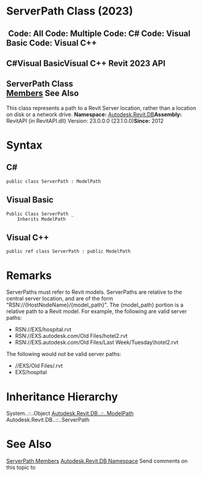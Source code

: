 # ServerPath Class (2023)

﻿
 Code: All Code: Multiple Code: C# Code: Visual Basic Code: Visual C++   
---  
C#Visual BasicVisual C++
Revit 2023 API  
---  
ServerPath Class  
[Members](7f5161f8-d12d-7caf-a903-cd30f99f6b52.md "ServerPath Members") See Also  
---  
This class represents a path to a Revit Server location, rather than a location on disk or a network drive. 
**Namespace:** [Autodesk.Revit.DB](87546ba7-461b-c646-cbb1-2cb8f5bff8b2.md "Autodesk.Revit.DB Namespace")**Assembly:** RevitAPI (in RevitAPI.dll) Version: 23.0.0.0 (23.1.0.0)**Since:** 2012 
# Syntax
C#  
---  
```text
public class ServerPath : ModelPath
```
  
Visual Basic  
---  
```text
Public Class ServerPath _
	Inherits ModelPath
```
  
Visual C++  
---  
```text
public ref class ServerPath : public ModelPath
```
  
# Remarks
ServerPaths must refer to Revit models.
ServerPaths are relative to the central server location, and are of the form "RSN://{HostNodeName}/{model_path}".
The {model_path} portion is a relative path to a Revit model. For example, the following are valid server paths:
  * RSN://EXS/hospital.rvt
  * RSN://EXS.autodesk.com/Old Files/hotel2.rvt
  * RSN://EXS.autodesk.com/Old Files/Last Week/Tuesday\hotel2.rvt

The following would not be valid server paths: 
  * //EXS/Old Files/.rvt
  * EXS/hospital

# Inheritance Hierarchy
System..::..Object [Autodesk.Revit.DB..::..ModelPath](40a84c72-e4b8-72ac-2f71-3216c66a11b3.md "ModelPath Class") Autodesk.Revit.DB..::..ServerPath
# See Also
[ServerPath Members](7f5161f8-d12d-7caf-a903-cd30f99f6b52.md "ServerPath Members")
[Autodesk.Revit.DB Namespace](87546ba7-461b-c646-cbb1-2cb8f5bff8b2.md "Autodesk.Revit.DB Namespace")
Send comments on this topic to 